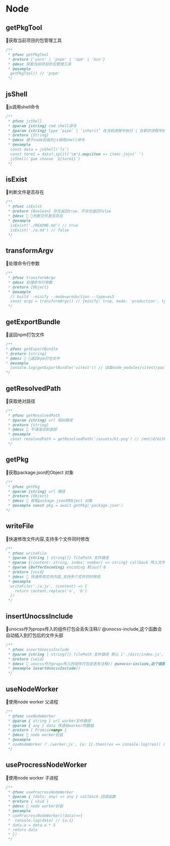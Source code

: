 # Node
## getPkgTool
🧿获取当前项目的包管理工具
```typescript
/**
 * @func getPkgTool
 * @return {'yarn' | 'pnpm' | 'npm' | 'bun'}
 * @desc 获取当前项目的包管理工具
 * @example 
  getPkgTool() // 'pnpm'
 */
```
## jsShell
🧿js调用shell命令
```typescript
/**
 * @func jsShell
 * @param {string} cmd shell命令
 * @param {string} type ‘pipe’ | ‘inherit’ 在当前进程中执行 | 在新的进程中执行
 * @return {String}
 * @desc 基于node封装的js调用shell命令
 * @example 
  const data = jsShell('ls')
  const term1 = data?.split('\n').map(item => item).join(' ')
  jsShell(`gum choose  ${term1}`)
 */
```
## isExist
🧿判断文件是否存在
```typescript
/**
 * @func isExist
 * @return {Boolean} 存在返回true，不存在返回false
 * @desc 📝 🧿判断文件是否存在
 * @example 
  isExist('./README.md') // true
  isExist('./a.md') // false
 */
```
## transformArgv
🧿处理命令行参数
```typescript
/**
 * @func transformArgv
 * @desc 处理命令行参数
 * @return {Object}
 * @example 
  // build --minify --mode=production --type=es5
  const args = transformArgv() // {minify: true, mode: 'production', type: 'es5'}
 */
```
## getExportBundle
🧿返回npm打包文件
```typescript
/**
* @func getExportBundle
* @return {string}
* @desc 📝 🧿返回npm打包文件
* @example 
  console.log(getExportBundle('vitest')) // 读取node_modules/vitest/package.json的module字段如果没有才会读取main字段, 返回打包文件的内容
*/
```
## getResolvedPath
🧿获取绝对路径
```typescript
/**
 * @func getResolvedPath
 * @param {string} url 相对路径
 * @return {string}
 * @desc 📝 平滑滚动到底部
 * @example 
  const resolvedPath = getResolvedPath('/assets/kt.png') // /mnt/d/GitHub/assets/kt.png
 */
```
## getPkg
🧿获取package.json的Object 对象
```typescript
/**
 * @func getPkg
 * @param {string} url 路径
 * @return {Object}
 * @desc 📝 获取package.json的Object 对象
 * @example const pkg = await getPkg('package.json')
*/
```
## writeFile
🧿快速修改文件内容,支持多个文件同时修改
```typescript
/**
 * @func writeFile
 * @param {string | string[]} filePath 文件路径
 * @param {(content: string, index: number) => string} callback 传入文件string类型的内容,可以修改后返回新的内容
 * @param {BufferEncoding} encoding 默认utf-8
 * @return {void}
 * @desc 📝 快速修改文件内容,支持多个文件同时修改
 * @example 
  writeFile('./a.js', (content) => {
    return content.replace('a', 'b')
  })
 */
```
## insertUnocssInclude
🧿unocss作为props传入的组件打包会丢失注释// @unocss-include,这个函数会自动插入到打包后的文件头部
```typescript
/**
 * @func insertUnocssInclude
 * @param {string | string[]} filePath 文件路径 默认 ['./dist/index.js', './dist/index.mjs']
 * @return {void}
 * @desc 📝 unocss作为props传入的组件打包会丢失注释// @unocss-include,这个函数会自动插入到打包后的文件头部
 * @example insertUnocssInclude()
 */
```

## useNodeWorker
🧿使用node worker 父进程
```typescript
/**
 * @func useNodeWorker
 * @param { string } url worker文件路径
 * @param { any } data 传递给worker的数据
 * @return { Promise<any> }
 * @desc 📝 node worker封装
 * @example 
 * useNodeWorker（'./worker.js', {a: 1}.then(res => console.log(res)) // {a: 5}
 */
```

## useProcressNodeWorker
🧿使用node worker 子进程
```typescript
/**
 * @func useProcressNodeWorker
 * @param { (data: any) => any } callback 回调函数
 * @return { void }
 * @desc 📝 node worker封装
 * @example 
 * useProcressNodeWorker((data)=>{
 *  console.log(data) // {a:1}
 * data.a = data.a * 5
 * return data
 * }）
 */
```
